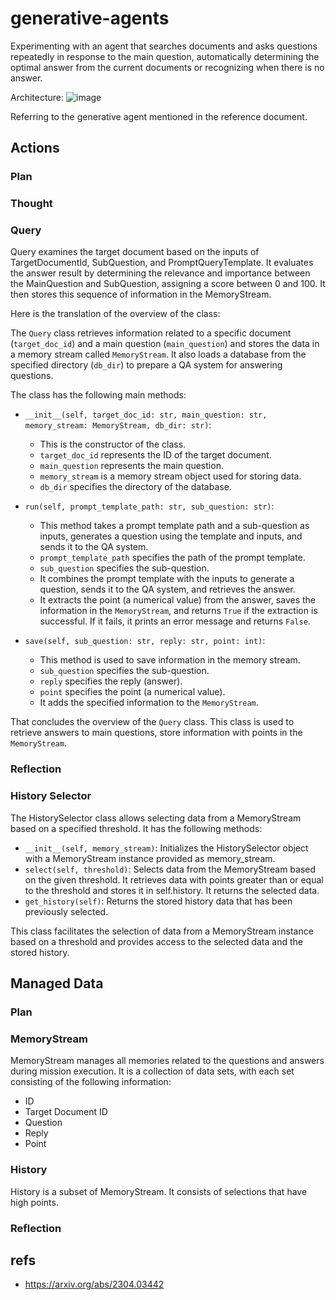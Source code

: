 # generative-agents
Experimenting with an agent that searches documents and asks questions repeatedly in response to the main question, automatically determining the optimal answer from the current documents or recognizing when there is no answer.

Architecture:
![image](https://github.com/tmori/generative-agents/assets/164193/af314803-6c7f-460f-917e-e642479229df)


Referring to the generative agent mentioned in the reference document.

## Actions
### Plan

### Thought

### Query
Query examines the target document based on the inputs of TargetDocumentId, SubQuestion, and PromptQueryTemplate. It evaluates the answer result by determining the relevance and importance between the MainQuestion and SubQuestion, assigning a score between 0 and 100. It then stores this sequence of information in the MemoryStream.

Here is the translation of the overview of the class:

The `Query` class retrieves information related to a specific document (`target_doc_id`) and a main question (`main_question`) and stores the data in a memory stream called `MemoryStream`. It also loads a database from the specified directory (`db_dir`) to prepare a QA system for answering questions.

The class has the following main methods:

- `__init__(self, target_doc_id: str, main_question: str, memory_stream: MemoryStream, db_dir: str)`:
  - This is the constructor of the class.
  - `target_doc_id` represents the ID of the target document.
  - `main_question` represents the main question.
  - `memory_stream` is a memory stream object used for storing data.
  - `db_dir` specifies the directory of the database.

- `run(self, prompt_template_path: str, sub_question: str)`:
  - This method takes a prompt template path and a sub-question as inputs, generates a question using the template and inputs, and sends it to the QA system.
  - `prompt_template_path` specifies the path of the prompt template.
  - `sub_question` specifies the sub-question.
  - It combines the prompt template with the inputs to generate a question, sends it to the QA system, and retrieves the answer.
  - It extracts the point (a numerical value) from the answer, saves the information in the `MemoryStream`, and returns `True` if the extraction is successful. If it fails, it prints an error message and returns `False`.

- `save(self, sub_question: str, reply: str, point: int)`:
  - This method is used to save information in the memory stream.
  - `sub_question` specifies the sub-question.
  - `reply` specifies the reply (answer).
  - `point` specifies the point (a numerical value).
  - It adds the specified information to the `MemoryStream`.

That concludes the overview of the `Query` class. This class is used to retrieve answers to main questions, store information with points in the `MemoryStream`.

### Reflection

### History Selector
The HistorySelector class allows selecting data from a MemoryStream based on a specified threshold. It has the following methods:

- `__init__(self, memory_stream)`: Initializes the HistorySelector object with a MemoryStream instance provided as memory_stream.
- `select(self, threshold)`: Selects data from the MemoryStream based on the given threshold. It retrieves data with points greater than or equal to the threshold and stores it in self.history. It returns the selected data.
- `get_history(self)`: Returns the stored history data that has been previously selected.

This class facilitates the selection of data from a MemoryStream instance based on a threshold and provides access to the selected data and the stored history.

## Managed Data

### Plan

### MemoryStream
MemoryStream manages all memories related to the questions and answers during mission execution.
It is a collection of data sets, with each set consisting of the following information:

- ID
- Target Document ID
- Question
- Reply
- Point

### History
History is a subset of MemoryStream. It consists of selections that have high points.

### Reflection

## refs
* https://arxiv.org/abs/2304.03442
